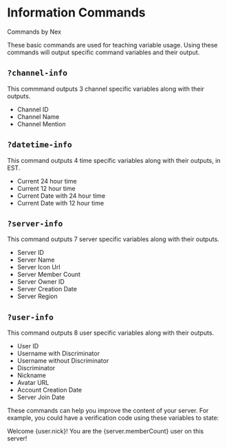 # Information Commands
Commands by Nex

These basic commands are used for teaching variable usage.
Using these commands will output specific command variables and their output.

## `?channel-info`
This commmand outputs 3 channel specific variables along with their outputs.
 - Channel ID
 - Channel Name
 - Channel Mention

## `?datetime-info`
This command outputs 4 time specific variables along with their outputs, in EST.
 - Current 24 hour time
 - Current 12 hour time
 - Current Date with 24 hour time
 - Current Date with 12 hour time
 
## `?server-info`
This command outputs 7 server specific variables along with their outputs.
 - Server ID
 - Server Name
 - Server Icon Url
 - Server Member Count
 - Server Owner ID
 - Server Creation Date
 - Server Region

## `?user-info`
This command outputs 8 user specific variables along with their outputs.
 - User ID
 - Username with Discriminator
 - Username without Discriminator
 - Discriminator
 - Nickname
 - Avatar URL
 - Account Creation Date
 - Server Join Date
 
These commands can help you improve the content of your server. For example, you could have a verification code using these variables to state:

Welcome {user.nick}! You are the {server.memberCount} user on this server!
